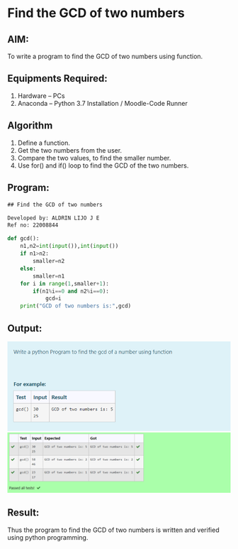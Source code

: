 # Find the GCD of two numbers

## AIM:
To write a program to find the GCD of two numbers using function.

## Equipments Required:
1. Hardware – PCs
2. Anaconda – Python 3.7 Installation / Moodle-Code Runner

## Algorithm
1. Define a function.
2. Get the two numbers from the user.
3. Compare the two values, to find the smaller number.
4. Use for() and if() loop to find the GCD of the two numbers.

## Program:
```
## Find the GCD of two numbers
```
```
Developed by: ALDRIN LIJO J E
Ref no: 22008844
```
```py
def gcd():
    n1,n2=int(input()),int(input())
    if n1>n2:
        smaller=n2
    else:
        smaller=n1
    for i in range(1,smaller+1):
        if(n1%i==0 and n2%i==0):
            gcd=i
    print("GCD of two numbers is:",gcd)
```

## Output:
![gcd of two number](/Screenshot_20230114_073705.png)
![output](/Screenshot_20230114_073316.png)


## Result:
Thus the program to find the GCD of two numbers is written and verified using python programming.
